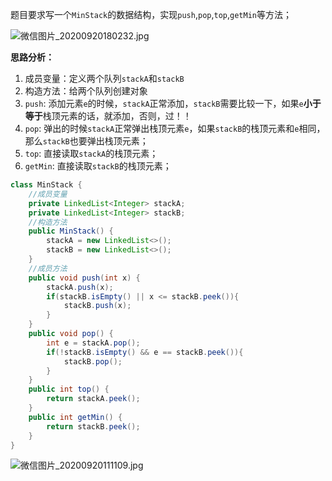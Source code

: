 题目要求写一个`MinStack`的数据结构，实现`push`,`pop`,`top`,`getMin`等方法；

![微信图片_20200920180232.jpg](https://pic.leetcode-cn.com/1600596169-MvHMqx-%E5%BE%AE%E4%BF%A1%E5%9B%BE%E7%89%87_20200920180232.jpg)

**思路分析：**
1. 成员变量：定义两个队列`stackA`和`stackB`
2. 构造方法：给两个队列创建对象
3. `push`: 添加元素`e`的时候，`stackA`正常添加，`stackB`需要比较一下，如果`e`**小于等于**栈顶元素的话，就添加，否则，过！！
4. `pop`: 弹出的时候`stackA`正常弹出栈顶元素`e`，如果`stackB`的栈顶元素和`e`相同，那么`stackB`也要弹出栈顶元素；
5. `top`: 直接读取`stackA`的栈顶元素；
6. `getMin`: 直接读取`stackB`的栈顶元素；

```java []
class MinStack {
    //成员变量
    private LinkedList<Integer> stackA;
    private LinkedList<Integer> stackB;
    //构造方法
    public MinStack() {
        stackA = new LinkedList<>();
        stackB = new LinkedList<>();
    }   
    //成员方法
    public void push(int x) {
        stackA.push(x);
        if(stackB.isEmpty() || x <= stackB.peek()){
            stackB.push(x);
        }
    }    
    public void pop() {
        int e = stackA.pop();
        if(!stackB.isEmpty() && e == stackB.peek()){
            stackB.pop();
        }
    }   
    public int top() {
        return stackA.peek();
    }
    public int getMin() {
        return stackB.peek();
    }
}
```
![微信图片_20200920111109.jpg](https://pic.leetcode-cn.com/1600598576-EeBKtW-%E5%BE%AE%E4%BF%A1%E5%9B%BE%E7%89%87_20200920111109.jpg)


